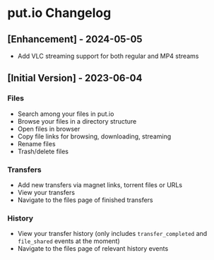 # put.io Changelog

## [Enhancement] - 2024-05-05

- Add VLC streaming support for both regular and MP4 streams

## [Initial Version] - 2023-06-04

### Files

- Search among your files in put.io
- Browse your files in a directory structure
- Open files in browser
- Copy file links for browsing, downloading, streaming
- Rename files
- Trash/delete files

### Transfers

- Add new transfers via magnet links, torrent files or URLs
- View your transfers
- Navigate to the files page of finished transfers

### History

- View your transfer history (only includes `transfer_completed` and `file_shared` events at the moment)
- Navigate to the files page of relevant history events
